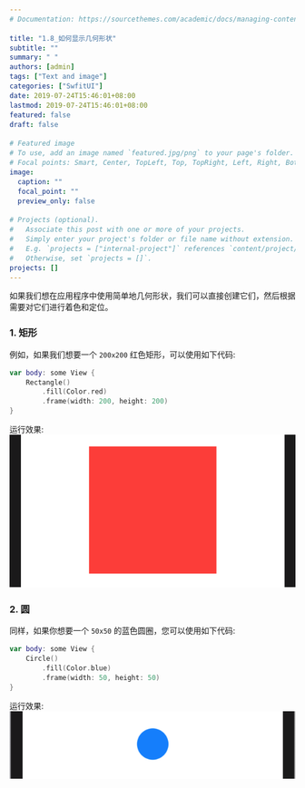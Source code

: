 ```yaml
---
# Documentation: https://sourcethemes.com/academic/docs/managing-content/

title: "1.8_如何显示几何形状"
subtitle: ""
summary: " "
authors: [admin]
tags: ["Text and image"]
categories: ["SwfitUI"]
date: 2019-07-24T15:46:01+08:00
lastmod: 2019-07-24T15:46:01+08:00
featured: false
draft: false

# Featured image
# To use, add an image named `featured.jpg/png` to your page's folder.
# Focal points: Smart, Center, TopLeft, Top, TopRight, Left, Right, BottomLeft, Bottom, BottomRight.
image:
  caption: ""
  focal_point: ""
  preview_only: false

# Projects (optional).
#   Associate this post with one or more of your projects.
#   Simply enter your project's folder or file name without extension.
#   E.g. `projects = ["internal-project"]` references `content/project/deep-learning/index.md`.
#   Otherwise, set `projects = []`.
projects: []
---
```


如果我们想在应用程序中使用简单地几何形状，我们可以直接创建它们，然后根据需要对它们进行着色和定位。
### 1. 矩形
例如，如果我们想要一个 `200x200` 红色矩形，可以使用如下代码:
```swift
var body: some View {
    Rectangle()
        .fill(Color.red)
        .frame(width: 200, height: 200)
}
```
运行效果:
![square_red_wh200](img/square_red_wh200.png "Square: 200 x 200")

### 2. 圆
同样，如果你想要一个 `50x50` 的蓝色圆圈，您可以使用如下代码:
```swift
var body: some View {
    Circle()
        .fill(Color.blue)
        .frame(width: 50, height: 50)
}
```
运行效果:
![circle_blue_r50](img/circle_blue_r50.png "Circle: 50 x 50")
